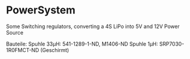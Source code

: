 # PowerSystem
Some Switching regulators, converting a 4S LiPo into 5V and 12V Power Source

Bauteile:
Spuhle 33µH: 541-1289-1-ND, M1406-ND
Spuhle 1µH: SRP7030-1R0FMCT-ND (Geschirmt)
